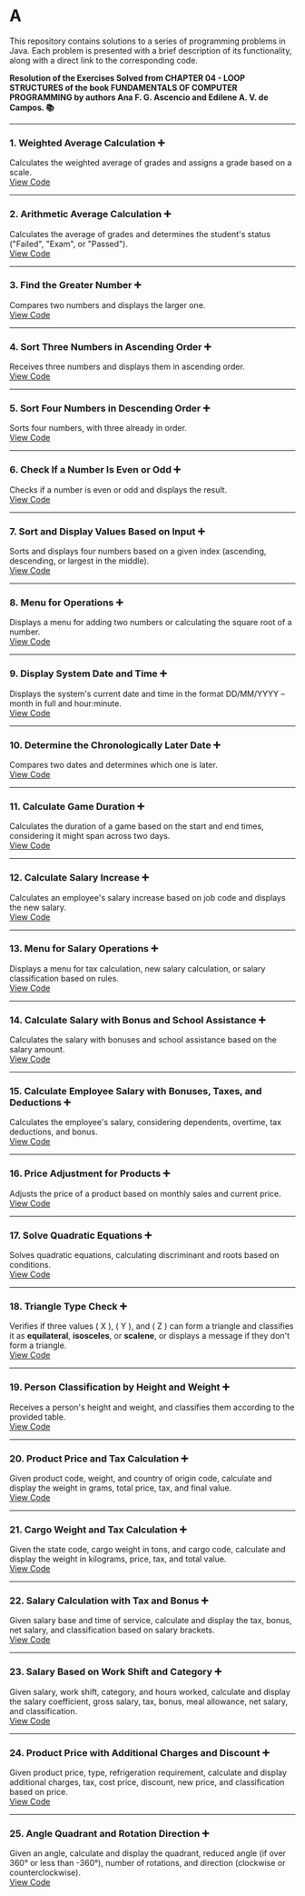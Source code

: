 # A

This repository contains solutions to a series of programming problems in Java. Each problem is presented with a brief description of its functionality, along with a direct link to the corresponding code.


**Resolution of the Exercises Solved from CHAPTER 04 - LOOP STRUCTURES of the book FUNDAMENTALS OF COMPUTER PROGRAMMING by authors Ana F. G. Ascencio and Edilene A. V. de Campos. 📚**

---

### 1. **Weighted Average Calculation** ➕  
Calculates the weighted average of grades and assigns a grade based on a scale.  
[View Code](https://github.com/MaxwellMaciel/CTI-P4-POO-20242-LISTA02/blob/main/CAP04/Q01/src/br/edu/principal/Principal.java)

---

### 2. **Arithmetic Average Calculation** ➕  
Calculates the average of grades and determines the student's status ("Failed", "Exam", or "Passed").  
[View Code](https://github.com/MaxwellMaciel/CTI-P4-POO-20242-LISTA02/blob/main/CAP04/Q02/src/br/edu/principal/Principal.java)

---

### 3. **Find the Greater Number** ➕  
Compares two numbers and displays the larger one.  
[View Code](https://github.com/MaxwellMaciel/CTI-P4-POO-20242-LISTA02/blob/main/CAP04/Q03/src/br/edu/principal/Principal.java)

---

### 4. **Sort Three Numbers in Ascending Order** ➕  
Receives three numbers and displays them in ascending order.  
[View Code](https://github.com/MaxwellMaciel/CTI-P4-POO-20242-LISTA02/blob/main/CAP04/Q04/src/br/edu/principal/Principal.java)

---

### 5. **Sort Four Numbers in Descending Order** ➕  
Sorts four numbers, with three already in order.  
[View Code](https://github.com/MaxwellMaciel/CTI-P4-POO-20242-LISTA02/blob/main/CAP04/Q05/src/br/edu/principal/Principal.java)

---

### 6. **Check If a Number Is Even or Odd** ➕  
Checks if a number is even or odd and displays the result.  
[View Code](https://github.com/MaxwellMaciel/CTI-P4-POO-20242-LISTA02/blob/main/CAP04/Q06/src/br/edu/principal/Principal.java)

---

### 7. **Sort and Display Values Based on Input** ➕  
Sorts and displays four numbers based on a given index (ascending, descending, or largest in the middle).  
[View Code](https://github.com/MaxwellMaciel/CTI-P4-POO-20242-LISTA02/blob/main/CAP04/Q07/src/br/edu/principal/Principal.java)

---

### 8. **Menu for Operations** ➕  
Displays a menu for adding two numbers or calculating the square root of a number.  
[View Code](https://github.com/MaxwellMaciel/CTI-P4-POO-20242-LISTA02/blob/main/CAP04/Q08/src/br/edu/principal/Principal.java)

---

### 9. **Display System Date and Time** ➕  
Displays the system's current date and time in the format DD/MM/YYYY – month in full and hour:minute.  
[View Code](https://github.com/MaxwellMaciel/CTI-P4-POO-20242-LISTA02/blob/main/CAP04/Q09/src/br/edu/principal/Principal.java)

---

### 10. **Determine the Chronologically Later Date** ➕  
Compares two dates and determines which one is later.  
[View Code](https://github.com/MaxwellMaciel/CTI-P4-POO-20242-LISTA02/blob/main/CAP04/Q10/src/br/edu/principal/Principal.java)

---

### 11. **Calculate Game Duration** ➕  
Calculates the duration of a game based on the start and end times, considering it might span across two days.  
[View Code](https://github.com/MaxwellMaciel/CTI-P4-POO-20242-LISTA02/blob/main/CAP04/Q11/src/br/edu/principal/Principal.java)

---

### 12. **Calculate Salary Increase** ➕  
Calculates an employee's salary increase based on job code and displays the new salary.  
[View Code](https://github.com/MaxwellMaciel/CTI-P4-POO-20242-LISTA02/blob/main/CAP04/Q12/src/br/edu/principal/Principal.java)

---

### 13. **Menu for Salary Operations** ➕  
Displays a menu for tax calculation, new salary calculation, or salary classification based on rules.  
[View Code](https://github.com/MaxwellMaciel/CTI-P4-POO-20242-LISTA02/blob/main/CAP04/Q13/src/br/edu/principal/Principal.java)

---

### 14. **Calculate Salary with Bonus and School Assistance** ➕  
Calculates the salary with bonuses and school assistance based on the salary amount.  
[View Code](https://github.com/MaxwellMaciel/CTI-P4-POO-20242-LISTA02/blob/main/CAP04/Q14/src/br/edu/principal/Principal.java)

---

### 15. **Calculate Employee Salary with Bonuses, Taxes, and Deductions** ➕  
Calculates the employee's salary, considering dependents, overtime, tax deductions, and bonus.  
[View Code](https://github.com/MaxwellMaciel/CTI-P4-POO-20242-LISTA02/blob/main/CAP04/Q15/src/br/edu/principal/Principal.java)

---

### 16. **Price Adjustment for Products** ➕  
Adjusts the price of a product based on monthly sales and current price.  
[View Code](https://github.com/MaxwellMaciel/CTI-P4-POO-20242-LISTA02/blob/main/CAP04/Q16/src/br/edu/principal/Principal.java)

---

### 17. **Solve Quadratic Equations** ➕  
Solves quadratic equations, calculating discriminant and roots based on conditions.  
[View Code](https://github.com/MaxwellMaciel/CTI-P4-POO-20242-LISTA02/blob/main/CAP04/Q17/src/br/edu/principal/Principal.java)

---

### 18. **Triangle Type Check** ➕  
Verifies if three values \( X \), \( Y \), and \( Z \) can form a triangle and classifies it as **equilateral**, **isosceles**, or **scalene**, or displays a message if they don't form a triangle.  
[View Code](https://github.com/MaxwellMaciel/CTI-P4-POO-20242-LISTA02/blob/main/CAP04/Q18/src/br/edu/principal/Principal.java)

---

### 19. **Person Classification by Height and Weight** ➕  
Receives a person's height and weight, and classifies them according to the provided table.  
[View Code](https://github.com/MaxwellMaciel/CTI-P4-POO-20242-LISTA02/blob/main/CAP04/Q19/src/br/edu/principal/Principal.java)

---

### 20. **Product Price and Tax Calculation** ➕  
Given product code, weight, and country of origin code, calculate and display the weight in grams, total price, tax, and final value.  
[View Code](https://github.com/MaxwellMaciel/CTI-P4-POO-20242-LISTA02/blob/main/CAP04/Q20/src/br/edu/principal/Principal.java)

--- 

### 21. **Cargo Weight and Tax Calculation** ➕  
Given the state code, cargo weight in tons, and cargo code, calculate and display the weight in kilograms, price, tax, and total value.  
[View Code](https://github.com/MaxwellMaciel/CTI-P4-POO-20242-LISTA02/blob/main/CAP04/Q21/src/br/edu/principal/Principal.java)

---

### 22. **Salary Calculation with Tax and Bonus** ➕  
Given salary base and time of service, calculate and display the tax, bonus, net salary, and classification based on salary brackets.  
[View Code](https://github.com/MaxwellMaciel/CTI-P4-POO-20242-LISTA02/blob/main/CAP04/Q22/src/br/edu/principal/Principal.java)

---

### 23. **Salary Based on Work Shift and Category** ➕  
Given salary, work shift, category, and hours worked, calculate and display the salary coefficient, gross salary, tax, bonus, meal allowance, net salary, and classification.  
[View Code](https://github.com/MaxwellMaciel/CTI-P4-POO-20242-LISTA02/blob/main/CAP04/Q23/src/br/edu/principal/Principal.java)

---

### 24. **Product Price with Additional Charges and Discount** ➕  
Given product price, type, refrigeration requirement, calculate and display additional charges, tax, cost price, discount, new price, and classification based on price.  
[View Code](https://github.com/MaxwellMaciel/CTI-P4-POO-20242-LISTA02/blob/main/CAP04/Q04/src/br/edu/principal/Principal.java)

---

### 25. **Angle Quadrant and Rotation Direction** ➕  
Given an angle, calculate and display the quadrant, reduced angle (if over 360° or less than -360°), number of rotations, and direction (clockwise or counterclockwise).  
[View Code](https://github.com/MaxwellMaciel/CTI-P4-POO-20242-LISTA02/blob/main/CAP04/Q25/src/br/edu/principal/Principal.java)

